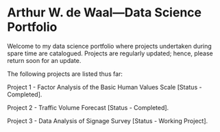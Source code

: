 # Arthur W. de Waal—Data Science Portfolio
Welcome to my data science portfolio where projects undertaken during spare time are catalogued. Projects are regularly updated; hence, please return soon for an update. 

The following projects are listed thus far:

Project 1 - Factor Analysis of the Basic Human Values Scale [Status - Completed]. 

Project 2 - Traffic Volume Forecast [Status - Completed].

Project 3 - Data Analysis of Signage Survey [Status - Working Project].



